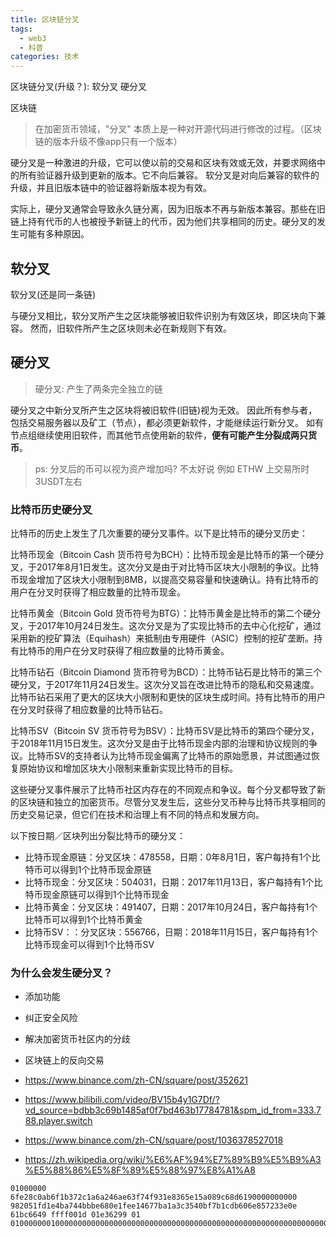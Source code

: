 ```yaml
---
title: 区块链分叉
tags:
  - web3
  - 科普
categories: 技术
---
```


区块链分叉(升级？): 软分叉 硬分叉

区块链
> 在加密货币领域，"分叉" 本质上是一种对开源代码进行修改的过程。（区块链的版本升级不像app只有一个版本）


硬分叉是一种激进的升级，它可以使以前的交易和区块有效或无效，并要求网络中的所有验证器升级到更新的版本。它不向后兼容。
软分叉是对向后兼容的软件的升级，并且旧版本链中的验证器将新版本视为有效。

实际上，硬分叉通常会导致永久链分离，因为旧版本不再与新版本兼容。那些在旧链上持有代币的人也被授予新链上的代币，因为他们共享相同的历史。硬分叉的发生可能有多种原因。



## 软分叉

软分叉(还是同一条链)

与硬分叉相比，软分叉所产生之区块能够被旧软件识别为有效区块，即区块向下兼容。
然而，旧软件所产生之区块则未必在新规则下有效。

## 硬分叉

> 硬分叉: 产生了两条完全独立的链

硬分叉之中新分叉所产生之区块将被旧软件(旧链)视为无效。
因此所有参与者，包括交易服务器以及矿工（节点），都必须更新软件，才能继续运行新分叉。
如有节点组继续使用旧软件，而其他节点使用新的软件，**便有可能产生分裂成两只货币**。

> ps: 分叉后的币可以视为资产增加吗? 不太好说 例如 ETHW 上交易所时3USDT左右

### 比特币历史硬分叉

比特币的历史上发生了几次重要的硬分叉事件。以下是比特币的硬分叉历史：

比特币现金（Bitcoin Cash 货币符号为BCH）：比特币现金是比特币的第一个硬分叉，于2017年8月1日发生。这次分叉是由于对比特币区块大小限制的争议。比特币现金增加了区块大小限制到8MB，以提高交易容量和快速确认。持有比特币的用户在分叉时获得了相应数量的比特币现金。

比特币黄金（Bitcoin Gold 货币符号为BTG）：比特币黄金是比特币的第二个硬分叉，于2017年10月24日发生。这次分叉是为了实现比特币的去中心化挖矿，通过采用新的挖矿算法（Equihash）来抵制由专用硬件（ASIC）控制的挖矿垄断。持有比特币的用户在分叉时获得了相应数量的比特币黄金。

比特币钻石（Bitcoin Diamond 货币符号为BCD）：比特币钻石是比特币的第三个硬分叉，于2017年11月24日发生。这次分叉旨在改进比特币的隐私和交易速度。比特币钻石采用了更大的区块大小限制和更快的区块生成时间。持有比特币的用户在分叉时获得了相应数量的比特币钻石。

比特币SV（Bitcoin SV 货币符号为BSV）：比特币SV是比特币的第四个硬分叉，于2018年11月15日发生。这次分叉是由于比特币现金内部的治理和协议规则的争议。比特币SV的支持者认为比特币现金偏离了比特币的原始愿景，并试图通过恢复原始协议和增加区块大小限制来重新实现比特币的目标。

这些硬分叉事件展示了比特币社区内存在的不同观点和争议。每个分叉都导致了新的区块链和独立的加密货币。尽管分叉发生后，这些分叉币种与比特币共享相同的历史交易记录，但它们在技术和治理上有不同的特点和发展方向。

以下按日期／区块列出分裂比特币的硬分叉：

- 比特币现金原链：分叉区块：478558，日期：0年8月1日，客户每持有1个比特币可以得到1个比特币现金原链
- 比特币现金：分叉区块：504031，日期：2017年11月13日，客户每持有1个比特币现金原链可以得到1个比特币现金
- 比特币黄金：分叉区块：491407，日期：2017年10月24日，客户每持有1个比特币可以得到1个比特币黄金
- 比特币SV：：分叉区块：556766，日期：2018年11月15日，客户每持有1个比特币现金可以得到1个比特币SV


### 为什么会发生硬分叉？

- 添加功能
- 纠正安全风险
- 解决加密货币社区内的分歧
- 区块链上的反向交易

- https://www.binance.com/zh-CN/square/post/352621
- https://www.bilibili.com/video/BV15b4y1G7Df/?vd_source=bdbb3c69b1485af0f7bd463b17784781&spm_id_from=333.788.player.switch
- https://www.binance.com/zh-CN/square/post/1036378527018
- https://zh.wikipedia.org/wiki/%E6%AF%94%E7%89%B9%E5%B9%A3%E5%88%86%E5%8F%89%E5%88%97%E8%A1%A8




<pre class="pre-wrap break-word"><code><span class="violet-2 hover-bg-gray-7" data-tippy-content="Version" data-tippy-placement="top">01000000</span> <span class="green-2 hover-bg-gray-7" data-tippy-content="Previous Block" data-tippy-placement="top">6fe28c0ab6f1b372c1a6a246ae63f74f931e8365e15a089c68d6190000000000</span> <span class="teal-2 hover-bg-gray-7" data-tippy-content="Merkle Root" data-tippy-placement="top">982051fd1e4ba744bbbe680e1fee14677ba1a3c3540bf7b1cdb606e857233e0e</span> <span class="indigo-2 hover-bg-gray-7" data-tippy-content="Time" data-tippy-placement="top">61bc6649</span> <span class="rose-2 hover-bg-gray-7" data-tippy-content="Bits" data-tippy-placement="top">ffff001d</span> <span class="amber-2 hover-bg-gray-7" data-tippy-content="Nonce" data-tippy-placement="top">01e36299</span> <span class="fuchsia-2 hover-bg-gray-7" data-tippy-content="Transaction Count" data-tippy-placement="top">01</span> <span class="gray-2 hover-bg-gray-7" data-tippy-content="Transactions" data-tippy-placement="top">01000000010000000000000000000000000000000000000000000000000000000000000000ffffffff0704ffff001d0104ffffffff0100f2052a0100000043410496b538e853519c726a2c91e61ec11600ae1390813a627c66fb8be7947be63c52da7589379515d4e0a604f8141781e62294721166bf621e73a82cbf2342c858eeac00000000</span>
</code></pre>
